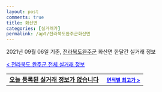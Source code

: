 ```yaml
---
layout: post
comments: true
title: 화산면
categories: [실거래가]
permalink: /apt/전라북도완주군화산면
---
```


2021년 09월 06일 기준, <a href="/apt/전라북도완주군">전라북도완주군</a> 화산면 한달간 실거래 정보

<a style="color: blue;" href="/apt/전라북도완주군">< 전라북도 완주군 전체 실거래 정보</a>
<!---- start ---->
<table>
  <tr>
    <td colspan="4" style="font-weight: bold;"><a href="/apt/전라북도완주군화산면{name_without_space}">오늘 등록된 실거래 정보가 없습니다</a> &nbsp;&nbsp;&nbsp; <a style="color: blue; font-size: smaller;" href="/apt/전라북도완주군화산면{name_without_space}">면적별 최고가 ></a></td>
  </tr>
    
</table>
<!---- end ---->
    